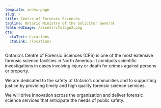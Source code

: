 ```yaml
---
template: index-page
slug: /
title: Centre of Forensic Sciences
tagline: Ontario Ministry of the Solicitor General
featuredImage: /assets/cfslogo2.png
cta:
  ctaText: Locations
  ctaLink: /locations
---
```

Ontario's Centre of Forensic Sciences (CFS) is one of the most extensive forensic science facilities in North America. It conducts scientific investigations in cases involving injury or death for crimes against persons or property.

We are dedicated to the safety of Ontario’s communities and to supporting justice by providing timely and high quality forensic science services.

We will drive innovation across the organization and deliver forensic science services that anticipate the needs of public safety.